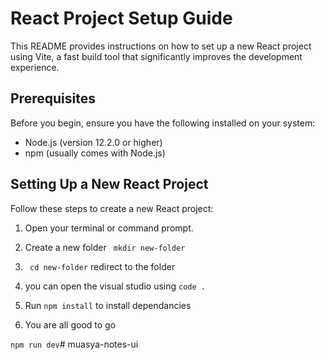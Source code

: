 # React Project Setup Guide

This README provides instructions on how to set up a new React project using Vite, a fast build tool that significantly improves the development experience.

## Prerequisites

Before you begin, ensure you have the following installed on your system:
- Node.js (version 12.2.0 or higher)
- npm (usually comes with Node.js)

## Setting Up a New React Project

Follow these steps to create a new React project:

1. Open your terminal or command prompt.

2. Create a new folder ` mkdir new-folder`

3. ` cd new-folder` redirect to the folder

4. you can open the visual studio using `code .`

5. Run `npm install` to install dependancies

6. You are all good to go

`npm run dev`#   m u a s y a - n o t e s - u i  
 